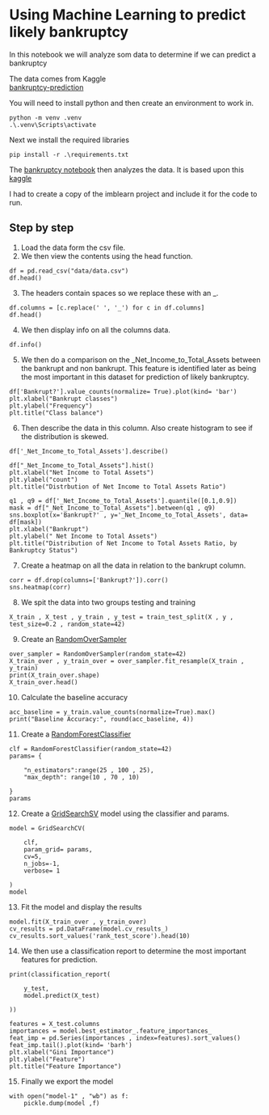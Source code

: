# Using Machine Learning to predict  likely bankruptcy

In this notebook we will analyze som data to determine if we can predict a bankruptcy 

The data comes from Kaggle   
[bankruptcy-prediction](https://www.kaggle.com/datasets/fedesoriano/company-bankruptcy-prediction)

You will need to install python and then create an environment to work in.

```
python -m venv .venv
.\.venv\Scripts\activate
```

Next we install the required libraries

```
pip install -r .\requirements.txt
```

The [bankruptcy notebook](bankruptcy.ipynb) then analyzes the data. It is based upon this [kaggle](https://www.kaggle.com/code/ahmedtronic/company-bankruptcy-prediction) 


I had to create a copy of the imblearn project and include it for the code to run.

## Step by step

1. Load the data form the csv file.
2. We then view the contents using the head function.
```
df = pd.read_csv("data/data.csv")
df.head()
```
3. The headers contain spaces so we replace these with an _.
```
df.columns = [c.replace(' ', '_') for c in df.columns]
df.head()
```
4. We then display info on all the columns data.
```
df.info()
```
5. We then do a comparison on the _Net_Income_to_Total_Assets between the bankrupt and non bankrupt. This feature is identified later as being the most important in this dataset for prediction of likely bankruptcy.
```
df['Bankrupt?'].value_counts(normalize= True).plot(kind= 'bar')
plt.xlabel("Bankrupt classes")
plt.ylabel("Frequency")
plt.title("Class balance")
```
6. Then describe the data in this column. Also create histogram to see if the distribution is skewed.
```
df['_Net_Income_to_Total_Assets'].describe()

df["_Net_Income_to_Total_Assets"].hist()
plt.xlabel("Net Income to Total Assets")
plt.ylabel("count")
plt.title("Distrbution of Net Income to Total Assets Ratio")

q1 , q9 = df['_Net_Income_to_Total_Assets'].quantile([0.1,0.9])
mask = df["_Net_Income_to_Total_Assets"].between(q1 , q9)
sns.boxplot(x='Bankrupt?' , y='_Net_Income_to_Total_Assets', data= df[mask])
plt.xlabel("Bankrupt")
plt.ylabel(" Net Income to Total Assets")
plt.title("Distribution of Net Income to Total Assets Ratio, by Bankruptcy Status")
```
7. Create a heatmap on all the data in relation to the bankrupt column.
```
corr = df.drop(columns=['Bankrupt?']).corr()
sns.heatmap(corr)
```

8. We spit the data into two groups testing and training

```
X_train , X_test , y_train , y_test = train_test_split(X , y , test_size=0.2 , random_state=42)
```

9. Create an [RandomOverSampler](https://imbalanced-learn.org/stable/references/generated/imblearn.over_sampling.RandomOverSampler.html)

```
over_sampler = RandomOverSampler(random_state=42)
X_train_over , y_train_over = over_sampler.fit_resample(X_train , y_train)
print(X_train_over.shape)
X_train_over.head()
```

10. Calculate the baseline accuracy

```
acc_baseline = y_train.value_counts(normalize=True).max()
print("Baseline Accuracy:", round(acc_baseline, 4))
```

11. Create a [RandomForestClassifier](https://scikit-learn.org/stable/modules/generated/sklearn.ensemble.RandomForestClassifier)

```
clf = RandomForestClassifier(random_state=42)
params= {
    
    "n_estimators":range(25 , 100 , 25),
    "max_depth": range(10 , 70 , 10)
    
}
params
```

12. Create a [GridSearchSV](https://scikit-learn.org/stable/modules/generated/sklearn.model_selection.GridSearchCV.html) model using the classifier and params.

```
model = GridSearchCV(

    clf,
    param_grid= params,
    cv=5,
    n_jobs=-1,
    verbose= 1

)
model
```

13. Fit the model and display the results

```
model.fit(X_train_over , y_train_over)
cv_results = pd.DataFrame(model.cv_results_)
cv_results.sort_values('rank_test_score').head(10)
```

14. We then use a classification report to determine the most important features for prediction.

```
print(classification_report(

    y_test,
    model.predict(X_test)

))

features = X_test.columns
importances = model.best_estimator_.feature_importances_
feat_imp = pd.Series(importances , index=features).sort_values()
feat_imp.tail().plot(kind= 'barh')
plt.xlabel("Gini Importance")
plt.ylabel("Feature")
plt.title("Feature Importance")

```

15. Finally we export the model

```
with open("model-1" , "wb") as f:
    pickle.dump(model ,f)
```